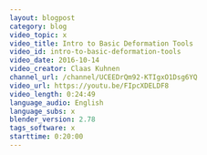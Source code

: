 ```yaml
---
layout: blogpost
category: blog
video_topic: x
video_title: Intro to Basic Deformation Tools
video_id: intro-to-basic-deformation-tools
video_date: 2016-10-14
video_creator: Claas Kuhnen
channel_url: /channel/UCEEDrQm92-KTIgxO1Dsg6YQ
video_url: https://youtu.be/FIpcXDELDF8
video_length: 0:24:49
language_audio: English
language_subs: x
blender_version: 2.78
tags_software: x
starttime: 0:20:00
---
```

